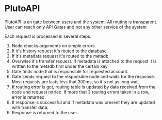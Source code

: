 # PlutoAPI

PlutoAPI is an gate between users and the system. All routing is transparent. User can reach only API Gates and not any other service of the system.

Each request is processed in several steps:
1. Node checks arguments on simple errors.
2. If it's history request it's routed to the database.
3. If it's metadata request it's routed to the metadb.
4. Overwise it's transfer request. If metadata is attached to the request it is written to the metadb first under the certain key.
3. Gate finds node that is responsible for requested account.
4. Gate sends request to the responsible node and waits for the response. Most requests are lasts less that 300ms, so it's not as long wait.
5. If routing error is got, routing table is updated by data received from the node and request retried. If more that 3 routing errors taken in a row, error is returned.
6. If response is successful and if metadata was present they are updated with transfer data.
7. Response is returned to the user.